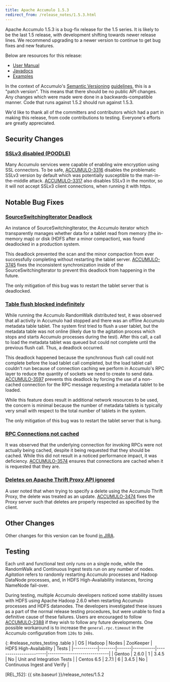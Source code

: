 ```yaml
---
title: Apache Accumulo 1.5.3
redirect_from: /release_notes/1.5.3.html
---
```


Apache Accumulo 1.5.3 is a bug-fix release for the 1.5 series. It is likely to be the last
1.5 release, with development shifting towards newer release lines. We recommend upgrading
to a newer version to continue to get bug fixes and new features.

Below are resources for this release:

* [User Manual](/1.5/accumulo_user_manual.html)
* [Javadocs](/1.5/apidocs)
* [Examples](/1.5/examples)

In the context of Accumulo's [Semantic Versioning][semver] [guidelines][api],
this is a "patch version". This means that there should be no public API changes. Any
changes which were made were done in a backwards-compatible manner. Code that
runs against 1.5.2 should run against 1.5.3.

We'd like to thank all of the committers and contributors which had a part in
making this release, from code contributions to testing. Everyone's efforts are
greatly appreciated.

## Security Changes

### [SSLv3 disabled (POODLE)][ACCUMULO-3316]

Many Accumulo services were capable of enabling wire encryption using
SSL connectors. To be safe, [ACCUMULO-3316] disables the problematic SSLv3 version by default which was
potentially susceptible to the man-in-the-middle attack. [ACCUMULO-3317] also disables SSLv3 in the monitor,
so it will not accept SSLv3 client connections, when running it with https.

## Notable Bug Fixes

### [SourceSwitchingIterator Deadlock][ACCUMULO-3745]

An instance of SourceSwitchingIterator, the Accumulo iterator which transparently manages
whether data for a tablet read from memory (the in-memory map) or disk (HDFS after a minor
compaction), was found deadlocked in a production system.

This deadlock prevented the scan and the minor compaction from ever successfully completing
without restarting the tablet server. [ACCUMULO-3745] fixes the inconsistent synchronization
inside of the SourceSwitchingIterator to prevent this deadlock from happening in the future.

The only mitigation of this bug was to restart the tablet server that is deadlocked.

### [Table flush blocked indefinitely][ACCUMULO-3597]

While running the Accumulo RandomWalk distributed test, it was observed that all activity in
Accumulo had stopped and there was an offline Accumulo metadata table tablet. The system first
tried to flush a user tablet, but the metadata table was not online (likely due to the agitation
process which stops and starts Accumulo processes during the test). After this call, a call to
load the metadata tablet was queued but could not complete until the previous flush call. Thus,
a deadlock occurred.

This deadlock happened because the synchronous flush call could not complete before the load
tablet call completed, but the load tablet call couldn't run because of connection caching we
perform in Accumulo's RPC layer to reduce the quantity of sockets we need to create to send data.
[ACCUMULO-3597] prevents this deadlock by forcing the use of a non-cached connection for the RPC
message requesting a metadata tablet to be loaded.

While this feature does result in additional network resources to be used, the concern is minimal
because the number of metadata tablets is typically very small with respect to the total number of
tablets in the system.

The only mitigation of this bug was to restart the tablet server that is hung.

### [RPC Connections not cached][ACCUMULO-3574]

It was observed that the underlying connection for invoking RPCs were not actually being cached,
despite it being requested that they should be cached. While this did not result in a noticed
performance impact, it was deficiency. [ACCUMULO-3574] ensures that connections are cached when
it is requested that they are.

### [Deletes on Apache Thrift Proxy API ignored][ACCUMULO-3474]

A user noted that when trying to specify a delete using the Accumulo Thrift Proxy, the delete
was treated as an update. [ACCUMULO-3474] fixes the Proxy server such that deletes are properly
respected as specified by the client.

## Other Changes

Other changes for this version can be found [in JIRA][CHANGES].

## Testing

Each unit and functional test only runs on a single node, while the RandomWalk
and Continuous Ingest tests run on any number of nodes. *Agitation* refers to
randomly restarting Accumulo processes and Hadoop DataNode processes, and, in
HDFS High-Availability instances, forcing NameNode fail-over.

During testing, multiple Accumulo developers noticed some stability issues
with HDFS using Apache Hadoop 2.6.0 when restarting Accumulo processes and
HDFS datanodes. The developers investigated these issues as a part of the
normal release testing procedures, but were unable to find a definitive cause
of these failures. Users are encouraged to follow
[ACCUMULO-2388][ACCUMULO-2388] if they wish to follow any future developments.
One possible workaround is to increase the `general.rpc.timeout` in the
Accumulo configuration from `120s` to `240s`.

{: #release_notes_testing .table }
| OS         | Hadoop | Nodes | ZooKeeper | HDFS High-Availability | Tests                        |
|------------|--------|-------|-----------|------------------------|------------------------------|
| Gentoo     | 2.6.0  | 1     | 3.4.5     | No                     | Unit and Integration Tests   |
| Centos 6.5 | 2.7.1  | 6     | 3.4.5     | No                     | Continuous Ingest and Verify |

[ACCUMULO-3316]: https://issues.apache.org/jira/browse/ACCUMULO-3316
[ACCUMULO-3317]: https://issues.apache.org/jira/browse/ACCUMULO-3317
[ACCUMULO-2388]: https://issues.apache.org/jira/browse/ACCUMULO-2388
[ACCUMULO-3474]: https://issues.apache.org/jira/browse/ACCUMULO-3474
[ACCUMULO-3574]: https://issues.apache.org/jira/browse/ACCUMULO-3574
[ACCUMULO-3597]: https://issues.apache.org/jira/browse/ACCUMULO-3597
[ACCUMULO-3745]: https://issues.apache.org/jira/browse/ACCUMULO-3745
[api]: https://github.com/apache/accumulo/blob/1.7.0/README.md#api
[readme]: https://github.com/apache/accumulo/blob/1.5.3/README.md
[semver]: http://semver.org
[CHANGES]: https://issues.apache.org/jira/browse/ACCUMULO/fixforversion/12328662
[REL_152]: {{ site.baseurl }}/release_notes/1.5.2
